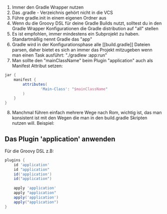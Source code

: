 1) Immer den Gradle Wrapper nutzen
2) Das .gradle - Verzeichnis gehört nicht in die VCS
3) Führe gradle.init in einem eigenen Ordner aus
4) Wenn du die Groovy DSL für deine Gradle Builds nutzt, solltest du in den Gradle Wrapper Konfigurationen die Gradle distribution auf "all" stellen
5) Es ist empfohlen, immer mindestens ein Subprojekt zu haben. Standartmäßig nennt Gradle das "app"
6) Gradle wird in der Konfigurationsphase alle [[build.gradle]] Dateien parsen, daher bietet es sich an immer das Projekt mitzugeben wenn man einen Task ausführt: "./gradlew :app:run"
7) Man sollte den "mainClassName" beim Plugin "application" auch als Manifest Attribut setzen:

```Groovy
jar {  
    manifest {  
        attributes(  
                'Main-Class': "$mainClassName"  
        )  
    }  
}
```

8) Manchmal führen einfach mehrere Wege nach Rom, wichtig ist, das man konsistent ist mit den Wegen die man in den build.gradle Skripten nutzen will. Beispiel:

## Das Plugin 'application' anwenden

Für die Groovy DSL z.B:

```Groovy
plugins {
	id 'application'
	id "application"
	id('application')
	id("application")
	
	apply 'application'
	apply "application"
	apply('application')
	apply("application")
}
```